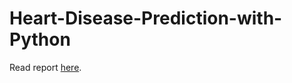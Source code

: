 # Heart-Disease-Prediction-with-Python

Read report [here](https://github.com/MelGalera/Heart-Disease-Prediction-with-Python/blob/main/Heart_disease_UCL.ipynb).
